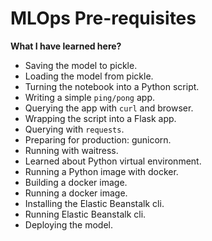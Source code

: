 # **MLOps Pre-requisites**

**What I have learned here?**
- Saving the model to pickle.
- Loading the model from pickle.
- Turning the notebook into a Python script.
- Writing a simple `ping/pong` app.
- Querying the app with `curl` and browser.
- Wrapping the script into a Flask app.
- Querying with `requests`.
- Preparing for production: gunicorn.
- Running with waitress.
- Learned about Python virtual environment.
- Running a Python image with docker.
- Building a docker image. 
- Running a docker image.
- Installing the Elastic Beanstalk cli.
- Running Elastic Beanstalk cli.
- Deploying the model.

